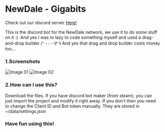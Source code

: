 # NewDale - Gigabits
 Check out our discord server <a href="https://newdale.net/discord">Here!</a> 

This is the discord bot for the NewDale network, we use it to do some stuff on it :). And yes I was to lazy to code something myself and used a drag-and-drop builder /ᐠ - ˕ -マ Ⳋ
And yes that drag and drop builder costs money too...

<h3><b>1.Screenshots</b></h3>

<img src="https://cdn.discordapp.com/attachments/923038751347847179/1027544247764787250/unknown.png" alt="Image 01">


<img src="https://cdn.discordapp.com/attachments/923038751347847179/1027544314185789440/unknown.png" alt="Image 02">


<h3><b>2.How can i use this?</b></h3>
Download the files. If you have discord bot maker (from steam), you can just import the project and modify it right away. If you don't then you need to change the Client ID and Bot token manually. They are stored in ~/data/settings.json


<h3>Have fun using this! </h3>
